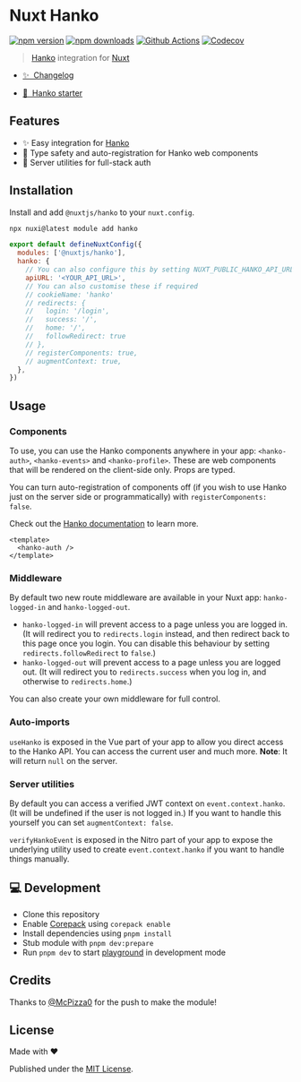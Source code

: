 # Nuxt Hanko

[![npm version][npm-version-src]][npm-version-href]
[![npm downloads][npm-downloads-src]][npm-downloads-href]
[![Github Actions][github-actions-src]][github-actions-href]
[![Codecov][codecov-src]][codecov-href]

> [Hanko](https://www.hanko.io/) integration for [Nuxt](https://nuxt.com)

- [✨ &nbsp;Changelog](https://github.com/nuxt-modules/hanko/blob/main/CHANGELOG.md)
<!-- - [▶️ &nbsp;Online playground](https://stackblitz.com/github/nuxt-modules/hanko/tree/main/playground) -->
- [🎁 &nbsp;Hanko starter](https://github.com/teamhanko/hanko-nuxt-starter)

## Features

- ✨ Easy integration for [Hanko](https://www.hanko.io/)
- 🧱 Type safety and auto-registration for Hanko web components
- 💪 Server utilities for full-stack auth

## Installation

Install and add `@nuxtjs/hanko` to your `nuxt.config`.

```bash
npx nuxi@latest module add hanko
```

```js
export default defineNuxtConfig({
  modules: ['@nuxtjs/hanko'],
  hanko: {
    // You can also configure this by setting NUXT_PUBLIC_HANKO_API_URL at runtime
    apiURL: '<YOUR_API_URL>',
    // You can also customise these if required
    // cookieName: 'hanko'
    // redirects: {
    //   login: '/login',
    //   success: '/',
    //   home: '/',
    //   followRedirect: true
    // },
    // registerComponents: true,
    // augmentContext: true,
  },
})
```

## Usage

### Components

To use, you can use the Hanko components anywhere in your app: `<hanko-auth>`, `<hanko-events>` and `<hanko-profile>`. These are web components that will be rendered on the client-side only. Props are typed.

You can turn auto-registration of components off (if you wish to use Hanko just on the server side or programmatically) with `registerComponents: false`.

Check out the [Hanko documentation](https://docs.hanko.io/guides/vue) to learn more.

```vue
<template>
  <hanko-auth />
</template>
```

### Middleware

By default two new route middleware are available in your Nuxt app: `hanko-logged-in` and `hanko-logged-out`.

- `hanko-logged-in` will prevent access to a page unless you are logged in. (It will redirect you to `redirects.login` instead, and then redirect back to this page once you login. You can disable this behaviour by setting `redirects.followRedirect` to `false`.)
- `hanko-logged-out` will prevent access to a page unless you are logged out. (It will redirect you to `redirects.success` when you log in, and otherwise to `redirects.home`.)

You can also create your own middleware for full control.

### Auto-imports

`useHanko` is exposed in the Vue part of your app to allow you direct access to the Hanko API. You can access the current user and much more. **Note**: It will return `null` on the server.

### Server utilities

By default you can access a verified JWT context on `event.context.hanko`. (It will be undefined if the user is not logged in.) If you want to handle this yourself you can set `augmentContext: false`.

`verifyHankoEvent` is exposed in the Nitro part of your app to expose the underlying utility used to create `event.context.hanko` if you want to handle things manually.

## 💻 Development

- Clone this repository
- Enable [Corepack](https://github.com/nodejs/corepack) using `corepack enable`
- Install dependencies using `pnpm install`
- Stub module with `pnpm dev:prepare`
- Run `pnpm dev` to start [playground](./playground) in development mode

## Credits

Thanks to [@McPizza0](https://github.com/McPizza0) for the push to make the module!

## License

Made with ❤️

Published under the [MIT License](./LICENCE).

<!-- Badges -->

[npm-version-src]: https://img.shields.io/npm/v/@nuxtjs/hanko?style=flat-square
[npm-version-href]: https://npmjs.com/package/@nuxtjs/hanko
[npm-downloads-src]: https://img.shields.io/npm/dm/@nuxtjs/hanko?style=flat-square
[npm-downloads-href]: https://npm.chart.dev/@nuxtjs/hanko
[github-actions-src]: https://img.shields.io/github/actions/workflow/status/nuxt-modules/hanko/ci.yml?branch=main
[github-actions-href]: https://github.com/nuxt-modules/hanko/actions?query=workflow%3Aci
[codecov-src]: https://img.shields.io/codecov/c/gh/nuxt-modules/hanko/main?style=flat-square
[codecov-href]: https://codecov.io/gh/nuxt-modules/hanko

